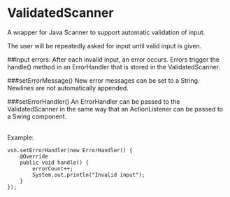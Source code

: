 # ValidatedScanner
A wrapper for Java Scanner to support automatic validation of input.

The user will be repeatedly asked for input until valid input is given.

##Input errors:
After each invalid input, an error occurs. Errors trigger the handle() method in an ErrorHandler that is stored in the ValidatedScanner.

###setErrorMessage()
New error messages can be set to a String. Newlines are not automatically appended.

###setErrorHandler()
An ErrorHandler can be passed to the ValidatedScanner in the same way that an ActionListener can be passed to a Swing component.

<br />Example:
```
vsn.setErrorHandler(new ErrorHandler() {
    @Override
    public void handle() {
        errorCount++;
        System.out.println("Invalid input");
    }
});
```
